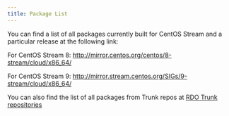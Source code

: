```yaml
---
title: Package List
---
```


You can find a list of all packages currently built for CentOS Stream and a particular release at the following link:

For CentOS Stream 8:
http://mirror.centos.org/centos/8-stream/cloud/x86_64/

For CentOS Stream 9:
http://mirror.stream.centos.org/SIGs/9-stream/cloud/x86_64/

You can also find the list of all packages from Trunk repos at [RDO Trunk repositories](/what/trunk-repos)
